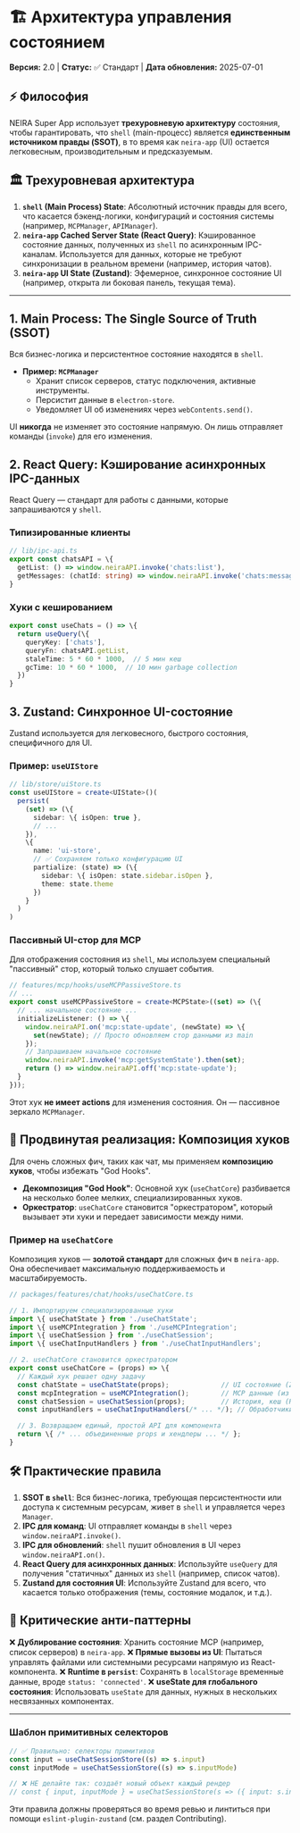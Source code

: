 # 🏗️ Архитектура управления состоянием

**Версия:** 2.0 | **Статус:** ✅ Стандарт | **Дата обновления:** 2025-07-01

## ⚡ Философия

NEIRA Super App использует **трехуровневую архитектуру** состояния, чтобы гарантировать, что `shell` (main-процесс) является **единственным источником правды (SSOT)**, в то время как `neira-app` (UI) остается легковесным, производительным и предсказуемым.

## 🏛️ Трехуровневая архитектура

1.  **`shell` (Main Process) State**: Абсолютный источник правды для всего, что касается бэкенд-логики, конфигураций и состояния системы (например, `MCPManager`, `APIManager`).
2.  **`neira-app` Cached Server State (React Query)**: Кэшированное состояние данных, полученных из `shell` по асинхронным IPC-каналам. Используется для данных, которые не требуют синхронизации в реальном времени (например, история чатов).
3.  **`neira-app` UI State (Zustand)**: Эфемерное, синхронное состояние UI (например, открыта ли боковая панель, текущая тема).

---

## 1. Main Process: The Single Source of Truth (SSOT)

Вся бизнес-логика и персистентное состояние находятся в `shell`.

- **Пример: `MCPManager`**
  - Хранит список серверов, статус подключения, активные инструменты.
  - Персистит данные в `electron-store`.
  - Уведомляет UI об изменениях через `webContents.send()`.

UI **никогда** не изменяет это состояние напрямую. Он лишь отправляет команды (`invoke`) для его изменения.

## 2. React Query: Кэширование асинхронных IPC-данных

React Query — стандарт для работы с данными, которые запрашиваются у `shell`.

### Типизированные клиенты

```typescript
// lib/ipc-api.ts
export const chatsAPI = \{
  getList: () => window.neiraAPI.invoke('chats:list'),
  getMessages: (chatId: string) => window.neiraAPI.invoke('chats:messages', chatId)
}
```

### Хуки с кешированием

```typescript
export const useChats = () => \{
  return useQuery(\{
    queryKey: ['chats'],
    queryFn: chatsAPI.getList,
    staleTime: 5 * 60 * 1000,  // 5 мин кеш
    gcTime: 10 * 60 * 1000,  // 10 мин garbage collection
  })
}
```

## 3. Zustand: Синхронное UI-состояние

Zustand используется для легковесного, быстрого состояния, специфичного для UI.

### Пример: `useUIStore`

```typescript
// lib/store/uiStore.ts
const useUIStore = create<UIState>()(
  persist(
    (set) => (\{
      sidebar: \{ isOpen: true },
      // ...
    }),
    \{
      name: 'ui-store',
      // ✅ Сохраняем только конфигурацию UI
      partialize: (state) => (\{
        sidebar: \{ isOpen: state.sidebar.isOpen },
        theme: state.theme
      })
    }
  )
)
```

### Пассивный UI-стор для MCP

Для отображения состояния из `shell`, мы используем специальный "пассивный" стор, который только слушает события.

```typescript
// features/mcp/hooks/useMCPPassiveStore.ts
// ...
export const useMCPPassiveStore = create<MCPState>((set) => (\{
  // ... начальное состояние ...
  initializeListener: () => \{
    window.neiraAPI.on('mcp:state-update', (newState) => \{
      set(newState); // Просто обновляем стор данными из main
    });
    // Запрашиваем начальное состояние
    window.neiraAPI.invoke('mcp:getSystemState').then(set);
    return () => window.neiraAPI.off('mcp:state-update');
  }
}));
```

Этот хук **не имеет actions** для изменения состояния. Он — пассивное зеркало `MCPManager`.

## 🌟 Продвинутая реализация: Композиция хуков

Для очень сложных фич, таких как чат, мы применяем **композицию хуков**, чтобы избежать "God Hooks".

- **Декомпозиция "God Hook"**: Основной хук (`useChatCore`) разбивается на несколько более мелких, специализированных хуков.
- **Оркестратор**: `useChatCore` становится "оркестратором", который вызывает эти хуки и передает зависимости между ними.

### Пример на `useChatCore`

Композиция хуков — **золотой стандарт** для сложных фич в `neira-app`. Она обеспечивает максимальную поддерживаемость и масштабируемость.

```typescript
// packages/features/chat/hooks/useChatCore.ts

// 1. Импортируем специализированные хуки
import \{ useChatState } from './useChatState';
import \{ useMCPIntegration } from './useMCPIntegration';
import \{ useChatSession } from './useChatSession';
import \{ useChatInputHandlers } from './useChatInputHandlers';

// 2. useChatCore становится оркестратором
export const useChatCore = (props) => \{
  // Каждый хук решает одну задачу
  const chatState = useChatState(props);             // UI состояние (Zustand)
  const mcpIntegration = useMCPIntegration();        // MCP данные (из пассивного стора)
  const chatSession = useChatSession(props);         // История, кеш (React Query)
  const inputHandlers = useChatInputHandlers(/* ... */); // Обработчики ввода

  // 3. Возвращаем единый, простой API для компонента
  return \{ /* ... объединенные props и хендлеры ... */ };
}
```

## 🛠️ Практические правила

1.  **SSOT в `shell`**: Вся бизнес-логика, требующая персистентности или доступа к системным ресурсам, живет в `shell` и управляется через `Manager`.
2.  **IPC для команд**: UI отправляет команды в `shell` через `window.neiraAPI.invoke()`.
3.  **IPC для обновлений**: `shell` пушит обновления в UI через `window.neiraAPI.on()`.
4.  **React Query для асинхронных данных**: Используйте `useQuery` для получения "статичных" данных из `shell` (например, список чатов).
5.  **Zustand для состояния UI**: Используйте Zustand для всего, что касается только отображения (темы, состояние модалок, и т.д.).

## 🔑 Критические анти-паттерны

❌ **Дублирование состояния**: Хранить состояние MCP (например, список серверов) в `neira-app`.
❌ **Прямые вызовы из UI**: Пытаться управлять файлами или системными ресурсами напрямую из React-компонента.
❌ **Runtime в `persist`**: Сохранять в `localStorage` временные данные, вроде `status: 'connected'`.
❌ **useState для глобального состояния**: Использовать `useState` для данных, нужных в нескольких несвязанных компонентах.

---

### Шаблон примитивных селекторов

```typescript
// ✅ Правильно: селекторы примитивов
const input = useChatSessionStore((s) => s.input)
const inputMode = useChatSessionStore((s) => s.inputMode)

// ❌ НЕ делайте так: создаёт новый объект каждый рендер
// const { input, inputMode } = useChatSessionStore(s => ({ input: s.input, inputMode: s.inputMode }))
```

Эти правила должны проверяться во время ревью и линтиться при помощи `eslint-plugin-zustand` (см. раздел Contributing).
